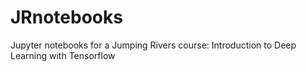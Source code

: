 # JRnotebooks
Jupyter notebooks for a Jumping Rivers course: Introduction to Deep Learning with Tensorflow
